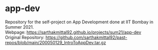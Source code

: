 # app-dev

Repository for the self-project on App Development done at IIT Bombay in Summer 2021.  
Webpage: https://sarthakmittal92.github.io/projects/sum21/app-dev  
Original Repository: https://github.com/sarthakmittal92/past-repos/blob/main/200050129_IntroToAppDev.tar.gz